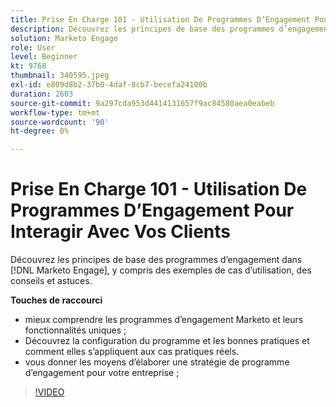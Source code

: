 ```yaml
---
title: Prise En Charge 101 - Utilisation De Programmes D’Engagement Pour Interagir Avec Vos Clients
description: Découvrez les principes de base des programmes d’engagement dans  [!DNL Marketo Engage] y compris des exemples de cas d’utilisation, des conseils et astuces.
solution: Marketo Engage
role: User
level: Beginner
kt: 9768
thumbnail: 340595.jpeg
exl-id: e809d8b2-37b0-4daf-8cb7-becefa24100b
duration: 2603
source-git-commit: 9a297cda953d4414131657f9ac84580aea0eabeb
workflow-type: tm+mt
source-wordcount: '90'
ht-degree: 0%

---
```


# Prise En Charge 101 - Utilisation De Programmes D’Engagement Pour Interagir Avec Vos Clients

Découvrez les principes de base des programmes d’engagement dans [!DNL Marketo Engage], y compris des exemples de cas d’utilisation, des conseils et astuces.

**Touches de raccourci**

* mieux comprendre les programmes d’engagement Marketo et leurs fonctionnalités uniques ;
* Découvrez la configuration du programme et les bonnes pratiques et comment elles s’appliquent aux cas pratiques réels.
* vous donner les moyens d’élaborer une stratégie de programme d’engagement pour votre entreprise ;

>[!VIDEO](https://video.tv.adobe.com/v/340595/?quality=12&learn=on)
